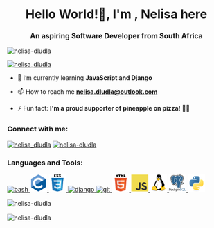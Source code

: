 <h1 align="center">Hello World!👋, I'm , Nelisa here</h1>
<h3 align="center">An aspiring Software Developer from South Africa</h3>

<p align="left"> <img src="https://komarev.com/ghpvc/?username=nelisa-dludla&label=Profile%20views&color=0e75b6&style=flat" alt="nelisa-dludla" /> </p>

<p align="left"> <a href="https://twitter.com/nelisa_dludla" target="blank"><img src="https://img.shields.io/twitter/follow/nelisa_dludla?logo=twitter&style=for-the-badge" alt="nelisa_dludla" /></a> </p>

- 🌱 I’m currently learning **JavaScript and Django**

- 📫 How to reach me **nelisa.dludla@outlook.com**

- ⚡ Fun fact: **I'm a proud supporter of pineapple on pizza! 🍍🍕**

<h3 align="left">Connect with me:</h3>
<p align="left">
<a href="https://twitter.com/nelisa_dludla" target="blank"><img align="center" src="https://raw.githubusercontent.com/rahuldkjain/github-profile-readme-generator/master/src/images/icons/Social/twitter.svg" alt="nelisa_dludla" height="30" width="40" /></a>
<a href="https://linkedin.com/in/nelisa-dludla" target="blank"><img align="center" src="https://raw.githubusercontent.com/rahuldkjain/github-profile-readme-generator/master/src/images/icons/Social/linked-in-alt.svg" alt="nelisa-dludla" height="30" width="40" /></a>
</p>

<h3 align="left">Languages and Tools:</h3>
<p align="left"> <a href="https://www.gnu.org/software/bash/" target="_blank" rel="noreferrer"> <img src="https://www.vectorlogo.zone/logos/gnu_bash/gnu_bash-icon.svg" alt="bash" width="40" height="40"/> </a> <a href="https://www.cprogramming.com/" target="_blank" rel="noreferrer"> <img src="https://raw.githubusercontent.com/devicons/devicon/master/icons/c/c-original.svg" alt="c" width="40" height="40"/> </a> <a href="https://www.w3schools.com/css/" target="_blank" rel="noreferrer"> <img src="https://raw.githubusercontent.com/devicons/devicon/master/icons/css3/css3-original-wordmark.svg" alt="css3" width="40" height="40"/> </a> <a href="https://www.djangoproject.com/" target="_blank" rel="noreferrer"> <img src="https://cdn.worldvectorlogo.com/logos/django.svg" alt="django" width="40" height="40"/> </a> <a href="https://git-scm.com/" target="_blank" rel="noreferrer"> <img src="https://www.vectorlogo.zone/logos/git-scm/git-scm-icon.svg" alt="git" width="40" height="40"/> </a> <a href="https://www.w3.org/html/" target="_blank" rel="noreferrer"> <img src="https://raw.githubusercontent.com/devicons/devicon/master/icons/html5/html5-original-wordmark.svg" alt="html5" width="40" height="40"/> </a> <a href="https://developer.mozilla.org/en-US/docs/Web/JavaScript" target="_blank" rel="noreferrer"> <img src="https://raw.githubusercontent.com/devicons/devicon/master/icons/javascript/javascript-original.svg" alt="javascript" width="40" height="40"/> </a> <a href="https://www.linux.org/" target="_blank" rel="noreferrer"> <img src="https://raw.githubusercontent.com/devicons/devicon/master/icons/linux/linux-original.svg" alt="linux" width="40" height="40"/> </a> <a href="https://www.postgresql.org" target="_blank" rel="noreferrer"> <img src="https://raw.githubusercontent.com/devicons/devicon/master/icons/postgresql/postgresql-original-wordmark.svg" alt="postgresql" width="40" height="40"/> </a> <a href="https://www.python.org" target="_blank" rel="noreferrer"> <img src="https://raw.githubusercontent.com/devicons/devicon/master/icons/python/python-original.svg" alt="python" width="40" height="40"/> </a> </p>

<p><img align="center" src="https://github-readme-stats.vercel.app/api/top-langs?username=nelisa-dludla&show_icons=true&locale=en&layout=compact" alt="nelisa-dludla" /></p>

<p><img align="center" src="https://github-readme-streak-stats.herokuapp.com/?user=nelisa-dludla&" alt="nelisa-dludla" /></p>

